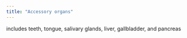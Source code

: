 ```yaml
---
title: "Accessory organs"
---
```

includes teeth, tongue, salivary glands, liver, gallbladder, and pancreas


